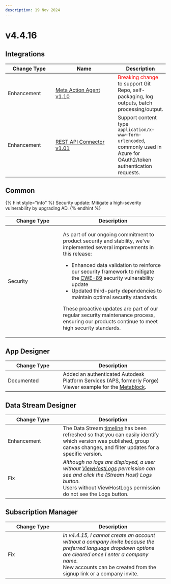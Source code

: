 ```yaml
---
description: 19 Nov 2024
---
```


# v4.4.16

## Integrations

<table><thead><tr><th width="155">Change Type</th><th width="250">Name</th><th>Description</th></tr></thead><tbody><tr><td>Enhancement</td><td><a href="https://xmpro.gitbook.io/meta/">Meta Action Agent v1.10</a></td><td><span style="color:red;">Breaking change</span> to support Git Repo, self-packaging, log outputs, batch processing/output.</td></tr><tr><td>Enhancement</td><td><a href="https://xmpro.gitbook.io/rest-api-connector/">REST API Connector v1.01</a></td><td>Support content type <code>application/x-www-form-urlencoded</code>, commonly used in Azure for OAuth2/token authentication requests.</td></tr></tbody></table>

## Common

{% hint style="info" %}
Security update: Mitigate a high-severity vulnerability by upgrading AD.
{% endhint %}

<table><thead><tr><th width="157">Change Type</th><th>Description</th></tr></thead><tbody><tr><td>Security</td><td><p>As part of our ongoing commitment to product security and stability, we've implemented several improvements in this release:</p><ul><li>Enhanced data validation to reinforce our security framework to mitigate the <a href="https://cwe.mitre.org/data/definitions/89.html">CWE-89</a> security vulnerability update</li><li>Updated third-party dependencies to maintain optimal security standards</li></ul><p>These proactive updates are part of our regular security maintenance process, ensuring our products continue to meet high security standards.</p></td></tr></tbody></table>

## App Designer

<table><thead><tr><th width="157">Change Type</th><th>Description</th></tr></thead><tbody><tr><td>Documented</td><td>Added an authenticated Autodesk Platform Services (APS, formerly Forge) Viewer example for the <a href="../blocks-toolbox/advanced/metablock.md#autodesk-visualize-2d-and-3d-models-with-authentication">Metablock</a>.</td></tr></tbody></table>

## Data Stream Designer

<table><thead><tr><th width="157">Change Type</th><th>Description</th></tr></thead><tbody><tr><td>Enhancement</td><td>The Data Stream <a href="../concepts/data-stream/timeline.md">timeline</a> has been refreshed so that you can easily identify which version was published, group canvas changes, and filter updates for a specific version.</td></tr><tr><td>Fix</td><td><em>Although no logs are displayed, a user without</em> <a href="https://documentation.xmpro.com/administration/subscriptions-admin/manage-user-access#data-stream-designer-rights"><em>ViewHostLogs</em></a> <em>permission can see and click the (Stream Host) Logs button.</em><br>Users without ViewHostLogs permission do not see the Logs button.</td></tr></tbody></table>

## Subscription Manager

<table><thead><tr><th width="157">Change Type</th><th>Description</th></tr></thead><tbody><tr><td>Fix</td><td><em>In v4.4.15, I cannot create an account without a company invite because the preferred language dropdown options are cleared once I enter a company name.</em><br>New accounts can be created from the signup link or a company invite. </td></tr></tbody></table>

